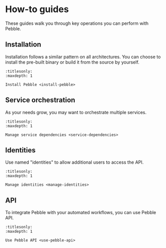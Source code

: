 # How-to guides

These guides walk you through key operations you can perform with Pebble.


## Installation

Installation follows a similar pattern on all architectures. You can choose to install the pre-built binary or build it from the source by yourself.

```{toctree}
:titlesonly:
:maxdepth: 1

Install Pebble <install-pebble>
```


## Service orchestration

As your needs grow, you may want to orchestrate multiple services.

```{toctree}
:titlesonly:
:maxdepth: 1

Manage service dependencies <service-dependencies>
```


## Identities

Use named "identities" to allow additional users to access the API.

```{toctree}
:titlesonly:
:maxdepth: 1

Manage identities <manage-identities>
```


## API

To integrate Pebble with your automated workflows, you can use Pebble API.

```{toctree}
:titlesonly:
:maxdepth: 1

Use Pebble API <use-pebble-api>
```
